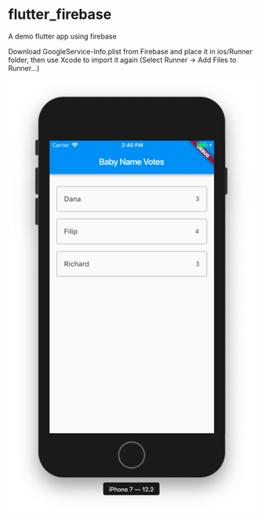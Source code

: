 # flutter_firebase
A demo flutter app using firebase

Download GoogleService-Info.plist from Firebase and place it in ios/Runner folder, then use Xcode to import it again (Select Runner -> Add Files to Runner...)

![screenshot](pic1.png)
